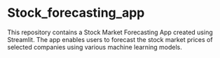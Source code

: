 # Stock_forecasting_app
This repository contains a Stock Market Forecasting App created using Streamlit. The app enables users to forecast the stock market prices of selected companies using various machine learning models.
